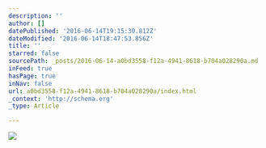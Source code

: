 ```yaml
---
description: ''
author: []
datePublished: '2016-06-14T19:15:30.812Z'
dateModified: '2016-06-14T18:47:53.856Z'
title: ''
starred: false
sourcePath: _posts/2016-06-14-a0bd3558-f12a-4941-8618-b704a028290a.md
inFeed: true
hasPage: true
inNav: false
url: a0bd3558-f12a-4941-8618-b704a028290a/index.html
_context: 'http://schema.org'
_type: Article

---
```

![](https://the-grid-user-content.s3-us-west-2.amazonaws.com/4294865c-9221-4f09-83dd-0fbf20bea82c.jpg)
